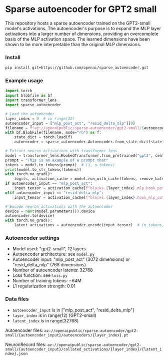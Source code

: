 # Sparse autoencoder for GPT2 small

This repository hosts a sparse autoencoder trained on the GPT2-small model's activations.
The autoencoder's purpose is to expand the MLP layer activations into a larger number of dimensions,
providing an overcomplete basis of the MLP activation space. The learned dimensions have been
shown to be more interpretable than the original MLP dimensions.

### Install

```sh
pip install git+https://github.com/openai/sparse_autoencoder.git
```

### Example usage

```py
import torch
import blobfile as bf
import transformer_lens
import sparse_autoencoder

# Load the autoencoder
layer_index = 0  # in range(12)
autoencoder_input = ["mlp_post_act", "resid_delta_mlp"][0]
filename = f"az://openaipublic/sparse-autoencoder/gpt2-small/{autoencoder_input}/autoencoders/{layer_index}.pt"
with bf.BlobFile(filename, mode="rb") as f:
    state_dict = torch.load(f)
    autoencoder = sparse_autoencoder.Autoencoder.from_state_dict(state_dict)

# Extract neuron activations with transformer_lens
model = transformer_lens.HookedTransformer.from_pretrained("gpt2", center_writing_weights=False)
prompt = "This is an example of a prompt that"
tokens = model.to_tokens(prompt)  # (1, n_tokens)
print(model.to_str_tokens(tokens))
with torch.no_grad():
    logits, activation_cache = model.run_with_cache(tokens, remove_batch_dim=True)
if autoencoder_input == "mlp_post_act":
    input_tensor = activation_cache[f"blocks.{layer_index}.mlp.hook_post"]  # (n_tokens, n_neurons)
elif autoencoder_input == "resid_delta_mlp":
    input_tensor = activation_cache[f"blocks.{layer_index}.hook_mlp_out"]  # (n_tokens, n_residual_channels)

# Encode neuron activations with the autoencoder
device = next(model.parameters()).device
autoencoder.to(device)
with torch.no_grad():
    latent_activations = autoencoder.encode(input_tensor)  # (n_tokens, n_latents)
```

### Autoencoder settings

- Model used: "gpt2-small", 12 layers
- Autoencoder architecture: see `model.py`
- Autoencoder input: "mlp_post_act" (3072 dimensions) or "resid_delta_mlp" (768 dimensions)
- Number of autoencoder latents: 32768
- Loss function: see `loss.py`
- Number of training tokens: ~64M
- L1 regularization strength: 0.01

### Data files

- `autoencoder_input` is in ["mlp_post_act", "resid_delta_mlp"]
- `layer_index` is in range(12) (GPT2-small)
- `latent_index` is in range(32768)

Autoencoder files:
`az://openaipublic/sparse-autoencoder/gpt2-small/{autoencoder_input}/autoencoders/{layer_index}.pt`

NeuronRecord files:
`az://openaipublic/sparse-autoencoder/gpt2-small/{autoencoder_input}/collated_activations/{layer_index}/{latent_index}.json`
